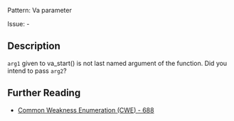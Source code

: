 Pattern: Va parameter

Issue: -

## Description

`arg1` given to va_start() is not last named argument of the function. Did you intend to pass `arg2`?

## Further Reading

* [Common Weakness Enumeration (CWE) - 688](https://cwe.mitre.org/data/definitions/688.html)